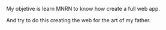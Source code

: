 My objetive is learn MNRN to know how create a full web app.

And try to do this creating the web for the art of my father.

